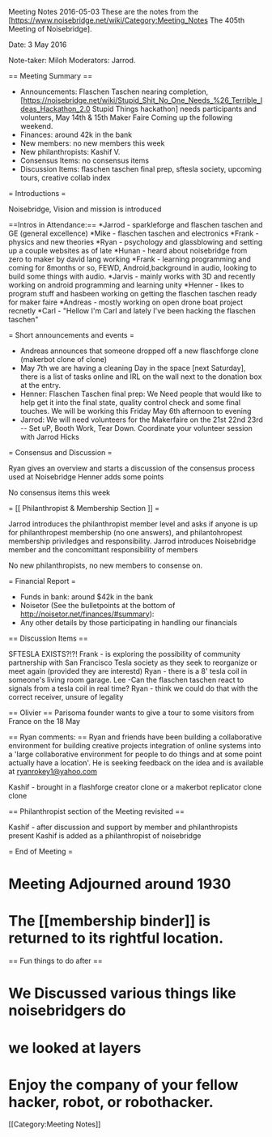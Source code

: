 Meeting Notes 2016-05-03 
 These are the notes from the [https://www.noisebridge.net/wiki/Category:Meeting_Notes The 405th Meeting of Noisebridge]. 

Date: 3 May 2016 

Note-taker: Miloh Moderators: Jarrod.

== Meeting Summary ==

* Announcements: Flaschen Taschen nearing completion, [https://noisebridge.net/wiki/Stupid_Shit_No_One_Needs_%26_Terrible_Ideas_Hackathon_2.0 Stupid Things hackathon] needs participants and volunters, May 14th &amp; 15th Maker Faire Coming up the following weekend.
* Finances: around 42k in the bank
* New members: no new members this week
* New philanthropists: Kashif V.
* Consensus Items: no consensus items
* Discussion Items: flaschen taschen final prep, sftesla society, upcoming tours, creative collab index

= Introductions =

Noisebridge, Vision and mission is introduced 

==Intros in Attendance:==
*Jarrod - sparkleforge and flaschen taschen and GE (general excellence)
*Mike - flaschen taschen and electronics
*Frank - physics and new theories
*Ryan - psychology and glassblowing and setting up a couple websites as of late
*Hunan - heard about noisebridge from zero to maker by david lang working
*Frank - learning programming and coming for 8months or so, FEWD, Android,background in audio, looking to build some things with audio.
*Jarvis - mainly works with 3D and recently working on android programming and learning unity
*Henner - likes to program stuff and hasbeen working on getting the flaschen taschen ready for maker faire
*Andreas - mostly working on open drone boat project recnetly
*Carl - "Hellow I'm Carl and lately I've been hacking the flaschen taschen"


= Short announcements and events =
* Andreas announces that someone dropped off a new flaschforge clone (makerbot clone of clone)
* May 7th we are having a cleaning Day in the space [next Saturday], there is a list of tasks online and IRL on the wall next to the donation box at the entry.
* Henner:  Flaschen Taschen final prep:  We Need people that would like to help get it into the final state, quality control check and some final touches.  We will be working this Friday May 6th afternoon to evening
* Jarrod:  We will need volunteers for the Makerfaire on the 21st 22nd 23rd -- Set uP, Booth Work, Tear Down. Coordinate your volunteer session with Jarrod Hicks

= Consensus and Discussion =

Ryan gives an overview and starts a discussion of the consensus process used at Noisebridge
Henner adds some points

No consensus items this week 


= [[ Philanthropist &amp; Membership Section ]] =

Jarrod introduces the philanthropist member level and asks if anyone is up for philanthropest membership (no one answers), and philantohropest membership priviledges and responsibility.
Jarrod introduces Noisebridge member and the concomittant responsibility of members

No new philanthropists, no new members to consense on.


= Financial Report =
* Funds in bank: around $42k in the bank 
* Noisetor (See the bulletpoints at the bottom of http://noisetor.net/finances/#summary):
* Any other details by those participating in handling our financials



== Discussion Items ==

SFTESLA EXISTS?!?!
 Frank - is exploring the possibility of community partnership with San Francisco Tesla society as they seek to reorganize or meet again (provided they are interestd) 
 Ryan - there is a 8' tesla coil in someone's living room garage.
 Lee -Can the flaschen taschen react to signals from a tesla coil in real time?
 Ryan - think we could do that with the correct receiver, unsure of legality

== Olivier ==
 Parisoma founder wants to give a tour to some visitors from France on the 18 May

== Ryan comments:  ==
Ryan and friends have been building a collaborative environment for building creative projects integration of online systems into a 'large collaborative environment for people to do things and at some point actually have a location'.  He is seeking feedback on the idea and is available at ryanrokey1@yahoo.com

Kashif - brought in a flashforge creator clone or a makerbot replicator clone clone 


== Philanthropist section of the Meeting revisited ==

Kashif - after discussion and support by member and philanthropists present Kashif is added as a philanthropist of noisebridge


= End of Meeting =

# Meeting Adjourned around 1930
# The [[membership binder]] is returned to its rightful location.

== Fun things to do after ==

# We Discussed various things like noisebridgers do
# we looked at layers 
# Enjoy the company of your fellow hacker, robot, or robothacker.


[[Category:Meeting Notes]]